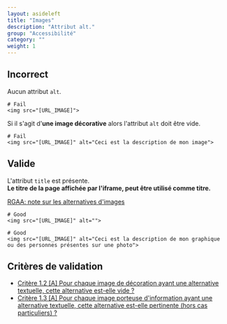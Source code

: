 ```yaml
---
layout: asideleft
title: "Images"
description: "Attribut alt."
group: "Accessibilité"
category: ""
weight: 1
---
```


<h2 class="error"><span class="fa fa-times error" aria-hidden="true"></span> Incorrect</h2>

Aucun attribut `alt`.

```
# Fail
<img src="[URL_IMAGE]">
```

Si il s'agit d'**une image décorative** alors l'attribut `alt` doit être vide.

```
# Fail
<img src="[URL_IMAGE]" alt="Ceci est la description de mon image">
```

<h2 class="ok"><span class="fa fa-check ok" aria-hidden="true"></span> Valide</h2>

L'attribut `title` est présente.  
**Le titre de la page affichée par l'iframe, peut être utilisé comme titre.**

[RGAA: note sur les alternatives d'images](https://references.modernisation.gouv.fr/rgaa-accessibilite/glossaire.html#alternative-textuelle-image)

```
# Good
<img src="[URL_IMAGE]" alt="">

# Good
<img src="[URL_IMAGE]" alt="Ceci est la description de mon graphique ou des personnes présentes sur une photo">
```

## Critères de validation

* [Critère 1.2 [A] Pour chaque image de décoration ayant une alternative textuelle, cette alternative est-elle vide ?](https://references.modernisation.gouv.fr/critere-12-pour-chaque-image-de-decoration-ayant-une-alternative-textuelle-cette-alternative-est-0)
* [Critère 1.3 [A] Pour chaque image porteuse d'information ayant une alternative textuelle, cette alternative est-elle pertinente (hors cas particuliers) ?](https://references.modernisation.gouv.fr/critere-13-pour-chaque-image-porteuse-dinformation-ayant-une-alternative-textuelle-cette-alternati-0)
